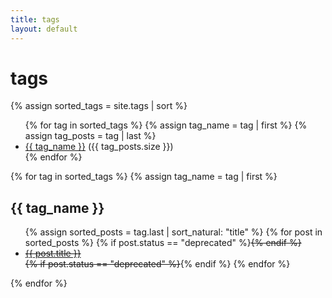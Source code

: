 ```yaml
---
title: tags
layout: default
---
```

# tags
{% assign sorted_tags = site.tags | sort %}

<ul class="taglist">
{% for tag in sorted_tags %}
  {% assign tag_name = tag | first %}
  {% assign tag_posts = tag | last %}
  <li class="tagnav"><a href="#{{ tag_name }}">{{ tag_name }}</a> ({{ tag_posts.size }})</li>
{% endfor %}
</ul>

{% for tag in sorted_tags %}
  {% assign tag_name = tag | first %}
  <h2 id="{{ tag_name }}">{{ tag_name }}</h2>
  <ul>
    {% assign sorted_posts = tag.last | sort_natural: "title" %}
    {% for post in sorted_posts %}
      {% if post.status == "deprecated" %}<s>{% endif %}
        <li class="taglink"><a href="{{ post.url | relative_url }}">
          {{ post.title }}
        </a></li>
      {% if post.status == "deprecated" %}</s>{% endif %}
    {% endfor %}
  </ul>
{% endfor %}
